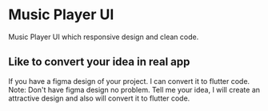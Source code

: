 # Music Player UI

Music Player UI which responsive design and clean code.

## Like to convert your idea in real app

If you have a figma design of your project. I can convert it to flutter code. 
Note: Don't have figma design no problem. Tell me your idea, I will create an attractive design and also will convert it to flutter code.